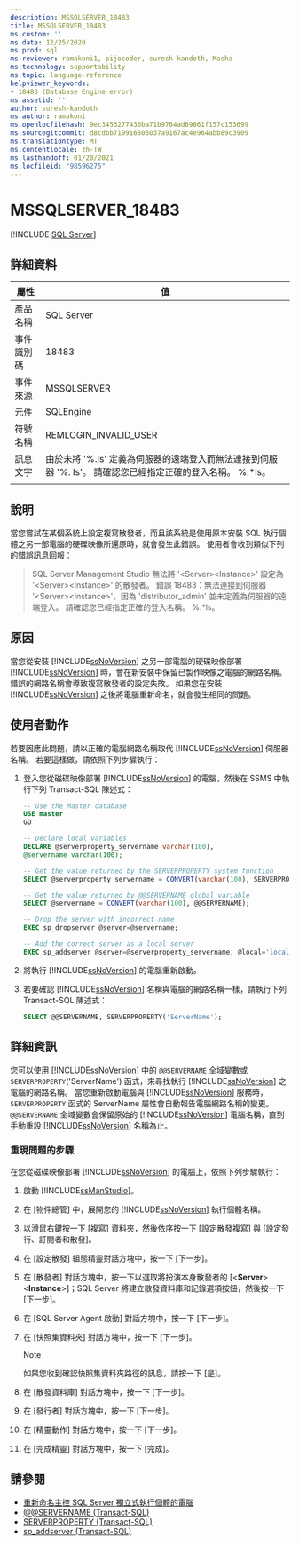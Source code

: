 ```yaml
---
description: MSSQLSERVER_18483
title: MSSQLSERVER_18483
ms.custom: ''
ms.date: 12/25/2020
ms.prod: sql
ms.reviewer: ramakoni1, pijocoder, suresh-kandoth, Masha
ms.technology: supportability
ms.topic: language-reference
helpviewer_keywords:
- 18483 (Database Engine error)
ms.assetid: ''
author: suresh-kandoth
ms.author: ramakoni
ms.openlocfilehash: 9ec3453277430ba71b9764ad69861f157c153699
ms.sourcegitcommit: d8cdbb719916805037a9167ac4e964abb89c3909
ms.translationtype: MT
ms.contentlocale: zh-TW
ms.lasthandoff: 01/20/2021
ms.locfileid: "98596275"
---
```

# <a name="mssqlserver_18483"></a>MSSQLSERVER_18483
 [!INCLUDE [SQL Server](../../includes/applies-to-version/sqlserver.md)]

## <a name="details"></a>詳細資料

|屬性|值|
|---|---|
|產品名稱|SQL Server|
|事件識別碼|18483|
|事件來源|MSSQLSERVER|
|元件|SQLEngine|
|符號名稱|REMLOGIN_INVALID_USER|
|訊息文字|由於未將 '%.ls' 定義為伺服器的遠端登入而無法連接到伺服器 '%. ls'。 請確認您已經指定正確的登入名稱。 %.*ls。|
||

## <a name="explanation"></a>說明

當您嘗試在某個系統上設定複寫散發者，而且該系統是使用原本安裝 SQL 執行個體之另一部電腦的硬碟映像所還原時，就會發生此錯誤。 使用者會收到類似下列的錯誤訊息回報：

> SQL Server Management Studio 無法將 '\<Server>\<Instance>' 設定為 '\<Server>\<Instance>' 的散發者。 錯誤 18483：無法連接到伺服器 '\<Server>\<Instance>'，因為 'distributor_admin' 並未定義為伺服器的遠端登入。 請確認您已經指定正確的登入名稱。 %.*ls。

## <a name="cause"></a>原因

當您從安裝 [!INCLUDE[ssNoVersion](../../includes/ssnoversion-md.md)] 之另一部電腦的硬碟映像部署 [!INCLUDE[ssNoVersion](../../includes/ssnoversion-md.md)] 時，會在新安裝中保留已製作映像之電腦的網路名稱。 錯誤的網路名稱會導致複寫散發者的設定失敗。 如果您在安裝 [!INCLUDE[ssNoVersion](../../includes/ssnoversion-md.md)] 之後將電腦重新命名，就會發生相同的問題。

## <a name="user-action"></a>使用者動作

若要因應此問題，請以正確的電腦網路名稱取代 [!INCLUDE[ssNoVersion](../../includes/ssnoversion-md.md)] 伺服器名稱。 若要這樣做，請依照下列步驟執行：

1. 登入您從磁碟映像部署 [!INCLUDE[ssNoVersion](../../includes/ssnoversion-md.md)] 的電腦，然後在 SSMS 中執行下列 Transact-SQL 陳述式：

    ```sql
    -- Use the Master database
    USE master
    GO

    -- Declare local variables
    DECLARE @serverproperty_servername varchar(100),
    @servername varchar(100);

    -- Get the value returned by the SERVERPROPERTY system function
    SELECT @serverproperty_servername = CONVERT(varchar(100), SERVERPROPERTY('ServerName'));

    -- Get the value returned by @@SERVERNAME global variable
    SELECT @servername = CONVERT(varchar(100), @@SERVERNAME);

    -- Drop the server with incorrect name
    EXEC sp_dropserver @server=@servername;

    -- Add the correct server as a local server
    EXEC sp_addserver @server=@serverproperty_servername, @local='local';
    ```

2. 將執行 [!INCLUDE[ssNoVersion](../../includes/ssnoversion-md.md)] 的電腦重新啟動。
3. 若要確認 [!INCLUDE[ssNoVersion](../../includes/ssnoversion-md.md)] 名稱與電腦的網路名稱一樣，請執行下列 Transact-SQL 陳述式：

    ```sql
    SELECT @@SERVERNAME, SERVERPROPERTY('ServerName');
    ```

## <a name="more-information"></a>詳細資訊

您可以使用 [!INCLUDE[ssNoVersion](../../includes/ssnoversion-md.md)] 中的 `@@SERVERNAME` 全域變數或 `SERVERPROPERTY`('ServerName') 函式，來尋找執行 [!INCLUDE[ssNoVersion](../../includes/ssnoversion-md.md)] 之電腦的網路名稱。 當您重新啟動電腦與 [!INCLUDE[ssNoVersion](../../includes/ssnoversion-md.md)] 服務時，`SERVERPROPERTY` 函式的 ServerName 屬性會自動報告電腦網路名稱的變更。 `@@SERVERNAME` 全域變數會保留原始的 [!INCLUDE[ssNoVersion](../../includes/ssnoversion-md.md)] 電腦名稱，直到手動重設 [!INCLUDE[ssNoVersion](../../includes/ssnoversion-md.md)] 名稱為止。

### <a name="steps-to-reproduce-the-problem"></a>重現問題的步驟

在您從磁碟映像部署 [!INCLUDE[ssNoVersion](../../includes/ssnoversion-md.md)] 的電腦上，依照下列步驟執行：

1. 啟動 [!INCLUDE[ssManStudio](../../includes/ssManStudio-md.md)]。
2. 在 [物件總管] 中，展開您的 [!INCLUDE[ssNoVersion](../../includes/ssnoversion-md.md)] 執行個體名稱。
3. 以滑鼠右鍵按一下 [複寫] 資料夾，然後依序按一下 [設定散發複寫] 與 [設定發行、訂閱者和散發]。
4. 在 [設定散發] 組態精靈對話方塊中，按一下 [下一步]。
5. 在 [散發者] 對話方塊中，按一下以選取將扮演本身散發者的 [\<**Server**>\<**Instance**>]；SQL Server 將建立散發資料庫和記錄選項按鈕，然後按一下 [下一步]。
6. 在 [SQL Server Agent 啟動] 對話方塊中，按一下 [下一步]。
7. 在 [快照集資料夾] 對話方塊中，按一下 [下一步]。

    > [!NOTE]
    > 如果您收到確認快照集資料夾路徑的訊息，請按一下 [是]。
8. 在 [散發資料庫] 對話方塊中，按一下 [下一步]。
9. 在 [發行者] 對話方塊中，按一下 [下一步]。
10. 在 [精靈動作] 對話方塊中，按一下 [下一步]。
11. 在 [完成精靈] 對話方塊中，按一下 [完成]。

## <a name="see-also"></a>請參閱

- [重新命名主控 SQL Server 獨立式執行個體的電腦](../../database-engine/install-windows/rename-a-computer-that-hosts-a-stand-alone-instance-of-sql-server.md)
- [@@SERVERNAME (Transact-SQL)](../../t-sql/functions/servername-transact-sql.md)
- [SERVERPROPERTY (Transact-SQL)](../../t-sql/functions/serverproperty-transact-sql.md)
- [sp_addserver (Transact-SQL)](../system-stored-procedures/sp-addserver-transact-sql.md)